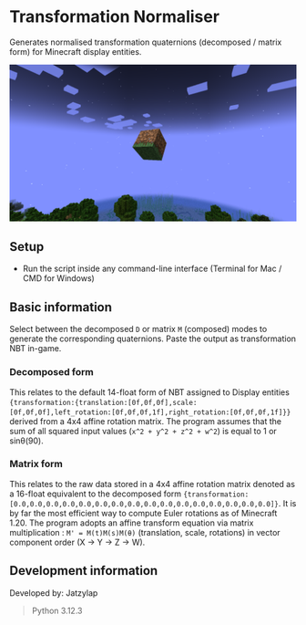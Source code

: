  # Transformation Normaliser
Generates normalised transformation quaternions (decomposed / matrix form) for Minecraft display entities.

<img src="/src/thumbnail.png" alt="Image"/>

## Setup
- Run the script inside any command-line interface (Terminal for Mac / CMD for Windows)

## Basic information
Select between the decomposed `D` or matrix `M` (composed) modes to generate the corresponding quaternions. Paste the output as transformation NBT in-game.

### Decomposed form
This relates to the default 14-float form of NBT assigned to Display entities `{transformation:{translation:[0f,0f,0f],scale:[0f,0f,0f],left_rotation:[0f,0f,0f,1f],right_rotation:[0f,0f,0f,1f]}}` derived from a 4x4 affine rotation matrix. 
The program assumes that the sum of all squared input values (`x^2 + y^2 + z^2 + w^2`) is equal to 1 or sinθ(90).     

### Matrix form
This relates to the raw data stored in a 4x4 affine rotation matrix denoted as a 16-float equivalent to the decomposed form `{transformation:[0.0,0.0,0.0,0.0,0.0,0.0,0.0,0.0,0.0,0.0,0.0,0.0,0.0,0.0,0.0,0.0]}`. It is by far the most efficient way to compute Euler rotations as of Minecraft 1.20.
The program adopts an affine transform equation via matrix multiplication : `M' = M(t)M(s)M(θ)` (translation, scale, rotations) in vector component order (X -> Y -> Z -> W).

## Development information
Developed by: Jatzylap
> Python 3.12.3
